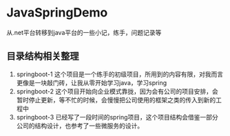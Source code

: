 # JavaSpringDemo
从.net平台转移到java平台的一些小记，练手，问题记录等

## 目录结构相关整理
1. springboot-1 这个项目是一个练手的初级项目，所用到的内容有限，对我而言更像是一块敲门砖，让我从零开始学习java，学习spring
2. springboot-2 这个项目开始向企业模式靠拢，因为会有公司的项目安排，会暂时停止更新，等不忙的时候，会慢慢把公司使用的框架之类的传入到新的工程中
3. springboot-3 已经写了一段时间的spring项目，这个项目结构会借鉴一部分公司的结构设计，也参考了一些微服务的设计。 
